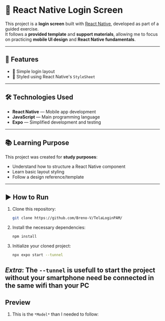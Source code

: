 # 📱 React Native Login Screen

This project is a **login screen** built with [React Native](https://reactnative.dev/), developed as part of a guided exercise.  
It follows a **provided template** and **support materials**, allowing me to focus on practicing **mobile UI design** and **React Native fundamentals**.

---

## 🚀 Features
- 📌 Simple login layout
- 📌 Styled using React Native's `StyleSheet`

---

## 🛠️ Technologies Used
- **React Native** — Mobile app development
- **JavaScript** — Main programming language
- **Expo** — Simplified development and testing

---

## 📚 Learning Purpose
This project was created for **study purposes**:
- Understand how to structure a React Native component
- Learn basic layout styling
- Follow a design reference/template

---

## ▶️ How to Run
1. Clone this repository:
   ```bash
   git clone https://github.com/Breno-V/TelaLoginPAM/
   ```
2. Install the necessary dependencies:
   ```bash
   npm install
   ```
3. Initialize your cloned project:
   ```bash
   npx expo start --tunnel
   ```
*Extra*: The `--tunnel` is usefull to start the project without your smartphone need be connected in the same wifi than your PC
---
## Preview
1. This is the `*Model*` than I needed to follow:
